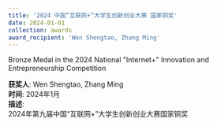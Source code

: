 ```yaml
---
title: '2024 中国“互联网+”大学生创新创业大赛 国家铜奖'  
date: 2024-01-01                             
collection: awards  
award_recipient: 'Wen Shengtao, Zhang Ming'               
---
```


Bronze Medal in the 2024 National "Internet+" Innovation and Entrepreneurship Competition

**获奖人**: Wen Shengtao, Zhang Ming  
**时间**: 2024年1月  
**描述**:  
2024年第九届中国“互联网+”大学生创新创业大赛国家铜奖
